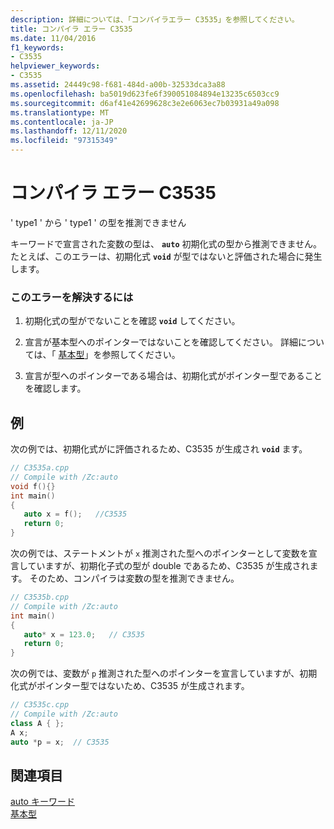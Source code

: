 ```yaml
---
description: 詳細については、「コンパイラエラー C3535」を参照してください。
title: コンパイラ エラー C3535
ms.date: 11/04/2016
f1_keywords:
- C3535
helpviewer_keywords:
- C3535
ms.assetid: 24449c98-f681-484d-a00b-32533dca3a88
ms.openlocfilehash: ba5019d623fe6f390051084894e13235c6503cc9
ms.sourcegitcommit: d6af41e42699628c3e2e6063ec7b03931a49a098
ms.translationtype: MT
ms.contentlocale: ja-JP
ms.lasthandoff: 12/11/2020
ms.locfileid: "97315349"
---
```

# <a name="compiler-error-c3535"></a>コンパイラ エラー C3535

' type1 ' から ' type1 ' の型を推測できません

キーワードで宣言された変数の型は、 **`auto`** 初期化式の型から推測できません。 たとえば、このエラーは、初期化式 **`void`** が型ではないと評価された場合に発生します。

### <a name="to-correct-this-error"></a>このエラーを解決するには

1. 初期化式の型がでないことを確認 **`void`** してください。

1. 宣言が基本型へのポインターではないことを確認してください。 詳細については、「 [基本型](../../cpp/fundamental-types-cpp.md)」を参照してください。

1. 宣言が型へのポインターである場合は、初期化式がポインター型であることを確認します。

## <a name="examples"></a>例

次の例では、初期化式がに評価されるため、C3535 が生成され **`void`** ます。

```cpp
// C3535a.cpp
// Compile with /Zc:auto
void f(){}
int main()
{
   auto x = f();   //C3535
   return 0;
}
```

次の例では、ステートメントが `x` 推測された型へのポインターとして変数を宣言していますが、初期化子式の型が double であるため、C3535 が生成されます。 そのため、コンパイラは変数の型を推測できません。

```cpp
// C3535b.cpp
// Compile with /Zc:auto
int main()
{
   auto* x = 123.0;   // C3535
   return 0;
}
```

次の例では、変数が `p` 推測された型へのポインターを宣言していますが、初期化式がポインター型ではないため、C3535 が生成されます。

```cpp
// C3535c.cpp
// Compile with /Zc:auto
class A { };
A x;
auto *p = x;  // C3535
```

## <a name="see-also"></a>関連項目

[auto キーワード](../../cpp/auto-cpp.md)<br/>
[基本型](../../cpp/fundamental-types-cpp.md)
